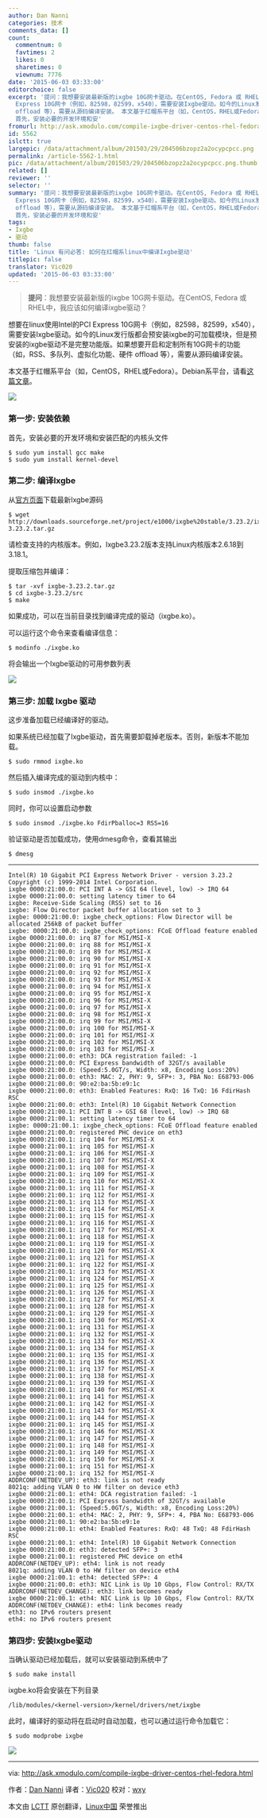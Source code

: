 ```yaml
---
author: Dan Nanni
categories: 技术
comments_data: []
count:
  commentnum: 0
  favtimes: 2
  likes: 0
  sharetimes: 0
  viewnum: 7776
date: '2015-06-03 03:33:00'
editorchoice: false
excerpt: '提问：我想要安装最新版的ixgbe 10G网卡驱动。在CentOS, Fedora 或 RHEL中，我应该如何编译ixgbe驱动？  想要在linux使用Intel的PCI
  Express 10G网卡（例如，82598，82599，x540），需要安装Ixgbe驱动。如今的Linux发行版都会预安装ixgbe的可加载模块，但是预安装的ixgbe驱动不是完整功能版。如果想要开启和定制所有10G网卡的功能（如，RSS、多队列、虚拟化功能、硬件
  offload 等），需要从源码编译安装。 本文基于红帽系平台（如，CentOS，RHEL或Fedora）。Debian系平台，请看这篇文章。  第一步: 安装依赖
  首先，安装必要的开发环境和安'
fromurl: http://ask.xmodulo.com/compile-ixgbe-driver-centos-rhel-fedora.html
id: 5562
islctt: true
largepic: /data/attachment/album/201503/29/204506bzopz2a2ocypcpcc.png
permalink: /article-5562-1.html
pic: /data/attachment/album/201503/29/204506bzopz2a2ocypcpcc.png.thumb.jpg
related: []
reviewer: ''
selector: ''
summary: '提问：我想要安装最新版的ixgbe 10G网卡驱动。在CentOS, Fedora 或 RHEL中，我应该如何编译ixgbe驱动？  想要在linux使用Intel的PCI
  Express 10G网卡（例如，82598，82599，x540），需要安装Ixgbe驱动。如今的Linux发行版都会预安装ixgbe的可加载模块，但是预安装的ixgbe驱动不是完整功能版。如果想要开启和定制所有10G网卡的功能（如，RSS、多队列、虚拟化功能、硬件
  offload 等），需要从源码编译安装。 本文基于红帽系平台（如，CentOS，RHEL或Fedora）。Debian系平台，请看这篇文章。  第一步: 安装依赖
  首先，安装必要的开发环境和安'
tags:
- Ixgbe
- 驱动
thumb: false
title: 'Linux 有问必答: 如何在红帽系linux中编译Ixgbe驱动'
titlepic: false
translator: Vic020
updated: '2015-06-03 03:33:00'
---
```



> 
> **提问**：我想要安装最新版的ixgbe 10G网卡驱动。在CentOS, Fedora 或 RHEL中，我应该如何编译ixgbe驱动？
> 
> 
> 


想要在linux使用Intel的PCI Express 10G网卡（例如，82598，82599，x540），需要安装Ixgbe驱动。如今的Linux发行版都会预安装ixgbe的可加载模块，但是预安装的ixgbe驱动不是完整功能版。如果想要开启和定制所有10G网卡的功能（如，RSS、多队列、虚拟化功能、硬件 offload 等），需要从源码编译安装。


本文基于红帽系平台（如，CentOS，RHEL或Fedora）。Debian系平台，请看[这篇文章](/article-5149-1.html)。


![](/data/attachment/album/201503/29/204506bzopz2a2ocypcpcc.png)


### 第一步: 安装依赖


首先，安装必要的开发环境和安装匹配的内核头文件



```
$ sudo yum install gcc make
$ sudo yum install kernel-devel

```

### 第二步: 编译Ixgbe


从[官方页面](http://sourceforge.net/projects/e1000/files/ixgbe%20stable/)下载最新Ixgbe源码



```
$ wget http://downloads.sourceforge.net/project/e1000/ixgbe%20stable/3.23.2/ixgbe-3.23.2.tar.gz 

```

请检查支持的内核版本。例如，Ixgbe3.23.2版本支持Linux内核版本2.6.18到3.18.1。


提取压缩包并编译：



```
$ tar -xvf ixgbe-3.23.2.tar.gz
$ cd ixgbe-3.23.2/src
$ make 

```

如果成功，可以在当前目录找到编译完成的驱动（ixgbe.ko）。


可以运行这个命令来查看编译信息：



```
$ modinfo ./ixgbe.ko 

```

将会输出一个Ixgbe驱动的可用参数列表


![](/data/attachment/album/201506/02/223536qiubk36unnbca3s3.jpg)


### 第三步: 加载 Ixgbe 驱动


这步准备加载已经编译好的驱动。


如果系统已经加载了Ixgbe驱动，首先需要卸载掉老版本。否则，新版本不能加载。



```
$ sudo rmmod ixgbe.ko

```

然后插入编译完成的驱动到内核中：



```
$ sudo insmod ./ixgbe.ko

```

同时，你可以设置启动参数



```
$ sudo insmod ./ixgbe.ko FdirPballoc=3 RSS=16

```

验证驱动是否加载成功，使用dmesg命令，查看其输出



```
$ dmesg 

```



---



```
Intel(R) 10 Gigabit PCI Express Network Driver - version 3.23.2
Copyright (c) 1999-2014 Intel Corporation.
ixgbe 0000:21:00.0: PCI INT A -> GSI 64 (level, low) -> IRQ 64
ixgbe 0000:21:00.0: setting latency timer to 64
ixgbe: Receive-Side Scaling (RSS) set to 16
ixgbe: Flow Director packet buffer allocation set to 3
ixgbe: 0000:21:00.0: ixgbe_check_options: Flow Director will be allocated 256kB of packet buffer
ixgbe: 0000:21:00.0: ixgbe_check_options: FCoE Offload feature enabled
ixgbe 0000:21:00.0: irq 87 for MSI/MSI-X
ixgbe 0000:21:00.0: irq 88 for MSI/MSI-X
ixgbe 0000:21:00.0: irq 89 for MSI/MSI-X
ixgbe 0000:21:00.0: irq 90 for MSI/MSI-X
ixgbe 0000:21:00.0: irq 91 for MSI/MSI-X
ixgbe 0000:21:00.0: irq 92 for MSI/MSI-X
ixgbe 0000:21:00.0: irq 93 for MSI/MSI-X
ixgbe 0000:21:00.0: irq 94 for MSI/MSI-X
ixgbe 0000:21:00.0: irq 95 for MSI/MSI-X
ixgbe 0000:21:00.0: irq 96 for MSI/MSI-X
ixgbe 0000:21:00.0: irq 97 for MSI/MSI-X
ixgbe 0000:21:00.0: irq 98 for MSI/MSI-X
ixgbe 0000:21:00.0: irq 99 for MSI/MSI-X
ixgbe 0000:21:00.0: irq 100 for MSI/MSI-X
ixgbe 0000:21:00.0: irq 101 for MSI/MSI-X
ixgbe 0000:21:00.0: irq 102 for MSI/MSI-X
ixgbe 0000:21:00.0: irq 103 for MSI/MSI-X
ixgbe 0000:21:00.0: eth3: DCA registration failed: -1
ixgbe 0000:21:00.0: PCI Express bandwidth of 32GT/s available
ixgbe 0000:21:00.0: (Speed:5.0GT/s, Width: x8, Encoding Loss:20%)
ixgbe 0000:21:00.0: eth3: MAC: 2, PHY: 9, SFP+: 3, PBA No: E68793-006
ixgbe 0000:21:00.0: 90:e2:ba:5b:e9:1c
ixgbe 0000:21:00.0: eth3: Enabled Features: RxQ: 16 TxQ: 16 FdirHash RSC 
ixgbe 0000:21:00.0: eth3: Intel(R) 10 Gigabit Network Connection
ixgbe 0000:21:00.1: PCI INT B -> GSI 68 (level, low) -> IRQ 68
ixgbe 0000:21:00.1: setting latency timer to 64
ixgbe: 0000:21:00.1: ixgbe_check_options: FCoE Offload feature enabled
ixgbe 0000:21:00.0: registered PHC device on eth3
ixgbe 0000:21:00.1: irq 104 for MSI/MSI-X
ixgbe 0000:21:00.1: irq 105 for MSI/MSI-X
ixgbe 0000:21:00.1: irq 106 for MSI/MSI-X
ixgbe 0000:21:00.1: irq 107 for MSI/MSI-X
ixgbe 0000:21:00.1: irq 108 for MSI/MSI-X
ixgbe 0000:21:00.1: irq 109 for MSI/MSI-X
ixgbe 0000:21:00.1: irq 110 for MSI/MSI-X
ixgbe 0000:21:00.1: irq 111 for MSI/MSI-X
ixgbe 0000:21:00.1: irq 112 for MSI/MSI-X
ixgbe 0000:21:00.1: irq 113 for MSI/MSI-X
ixgbe 0000:21:00.1: irq 114 for MSI/MSI-X
ixgbe 0000:21:00.1: irq 115 for MSI/MSI-X
ixgbe 0000:21:00.1: irq 116 for MSI/MSI-X
ixgbe 0000:21:00.1: irq 117 for MSI/MSI-X
ixgbe 0000:21:00.1: irq 118 for MSI/MSI-X
ixgbe 0000:21:00.1: irq 119 for MSI/MSI-X
ixgbe 0000:21:00.1: irq 120 for MSI/MSI-X
ixgbe 0000:21:00.1: irq 121 for MSI/MSI-X
ixgbe 0000:21:00.1: irq 122 for MSI/MSI-X
ixgbe 0000:21:00.1: irq 123 for MSI/MSI-X
ixgbe 0000:21:00.1: irq 124 for MSI/MSI-X
ixgbe 0000:21:00.1: irq 125 for MSI/MSI-X
ixgbe 0000:21:00.1: irq 126 for MSI/MSI-X
ixgbe 0000:21:00.1: irq 127 for MSI/MSI-X
ixgbe 0000:21:00.1: irq 128 for MSI/MSI-X
ixgbe 0000:21:00.1: irq 129 for MSI/MSI-X
ixgbe 0000:21:00.1: irq 130 for MSI/MSI-X
ixgbe 0000:21:00.1: irq 131 for MSI/MSI-X
ixgbe 0000:21:00.1: irq 132 for MSI/MSI-X
ixgbe 0000:21:00.1: irq 133 for MSI/MSI-X
ixgbe 0000:21:00.1: irq 134 for MSI/MSI-X
ixgbe 0000:21:00.1: irq 135 for MSI/MSI-X
ixgbe 0000:21:00.1: irq 136 for MSI/MSI-X
ixgbe 0000:21:00.1: irq 137 for MSI/MSI-X
ixgbe 0000:21:00.1: irq 138 for MSI/MSI-X
ixgbe 0000:21:00.1: irq 139 for MSI/MSI-X
ixgbe 0000:21:00.1: irq 140 for MSI/MSI-X
ixgbe 0000:21:00.1: irq 141 for MSI/MSI-X
ixgbe 0000:21:00.1: irq 142 for MSI/MSI-X
ixgbe 0000:21:00.1: irq 143 for MSI/MSI-X
ixgbe 0000:21:00.1: irq 144 for MSI/MSI-X
ixgbe 0000:21:00.1: irq 145 for MSI/MSI-X
ixgbe 0000:21:00.1: irq 146 for MSI/MSI-X
ixgbe 0000:21:00.1: irq 147 for MSI/MSI-X
ixgbe 0000:21:00.1: irq 148 for MSI/MSI-X
ixgbe 0000:21:00.1: irq 149 for MSI/MSI-X
ixgbe 0000:21:00.1: irq 150 for MSI/MSI-X
ixgbe 0000:21:00.1: irq 151 for MSI/MSI-X
ixgbe 0000:21:00.1: irq 152 for MSI/MSI-X
ADDRCONF(NETDEV_UP): eth3: link is not ready
8021q: adding VLAN 0 to HW filter on device eth3
ixgbe 0000:21:00.1: eth4: DCA registration failed: -1
ixgbe 0000:21:00.1: PCI Express bandwidth of 32GT/s available
ixgbe 0000:21:00.1: (Speed:5.0GT/s, Width: x8, Encoding Loss:20%)
ixgbe 0000:21:00.1: eth4: MAC: 2, PHY: 9, SFP+: 4, PBA No: E68793-006
ixgbe 0000:21:00.1: 90:e2:ba:5b:e9:1e
ixgbe 0000:21:00.1: eth4: Enabled Features: RxQ: 48 TxQ: 48 FdirHash RSC 
ixgbe 0000:21:00.1: eth4: Intel(R) 10 Gigabit Network Connection
ixgbe 0000:21:00.0: eth3: detected SFP+: 3
ixgbe 0000:21:00.1: registered PHC device on eth4
ADDRCONF(NETDEV_UP): eth4: link is not ready
8021q: adding VLAN 0 to HW filter on device eth4
ixgbe 0000:21:00.1: eth4: detected SFP+: 4
ixgbe 0000:21:00.0: eth3: NIC Link is Up 10 Gbps, Flow Control: RX/TX
ADDRCONF(NETDEV_CHANGE): eth3: link becomes ready
ixgbe 0000:21:00.1: eth4: NIC Link is Up 10 Gbps, Flow Control: RX/TX
ADDRCONF(NETDEV_CHANGE): eth4: link becomes ready
eth3: no IPv6 routers present
eth4: no IPv6 routers present

```

### 第四步: 安装Ixgbe驱动


当确认驱动已经加载后，就可以安装驱动到系统中了



```
$ sudo make install

```

ixgbe.ko将会安装在下列目录



```
/lib/modules/<kernel-version>/kernel/drivers/net/ixgbe

```

此时，编译好的驱动将在启动时自动加载，也可以通过运行命令加载它：



```
$ sudo modprobe ixgbe 

```

![](/data/attachment/album/201506/02/223538sop9ridz4yaxxhpg.jpg)




---


via: <http://ask.xmodulo.com/compile-ixgbe-driver-centos-rhel-fedora.html>


作者：[Dan Nanni](http://ask.xmodulo.com/author/nanni) 译者：[Vic020](http://vicyu.net) 校对：[wxy](https://github.com/wxy)


本文由 [LCTT](https://github.com/LCTT/TranslateProject) 原创翻译，[Linux中国](http://linux.cn/) 荣誉推出